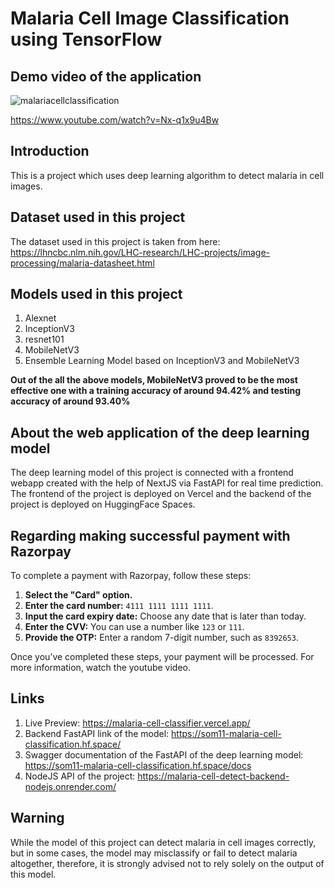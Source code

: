 # Malaria Cell Image Classification using TensorFlow

## Demo video of the application

![malariacellclassification](https://github.com/user-attachments/assets/3535bf28-373b-4560-b83c-dec7c7ee3780)

https://www.youtube.com/watch?v=Nx-q1x9u4Bw

## Introduction
This is a project which uses deep learning algorithm to detect malaria in cell images.

## Dataset used in this project

The dataset used in this project is taken from here: https://lhncbc.nlm.nih.gov/LHC-research/LHC-projects/image-processing/malaria-datasheet.html

## Models used in this project

1) Alexnet
2) InceptionV3
3) resnet101
4) MobileNetV3
5) Ensemble Learning Model based on InceptionV3 and MobileNetV3

**Out of the all the above models, MobileNetV3 proved to be the most effective one with a training accuracy of around 94.42% and testing accuracy of around 93.40%**

## About the web application of the deep learning model

The deep learning model of this project is connected with a frontend webapp created with the help of NextJS via FastAPI for real time prediction. The frontend of the project is deployed on Vercel and the backend of the project is deployed on HuggingFace Spaces.

## Regarding making successful payment with Razorpay

To complete a payment with Razorpay, follow these steps:

1. **Select the "Card" option.**
2. **Enter the card number:** `4111 1111 1111 1111`.
3. **Input the card expiry date:** Choose any date that is later than today.
4. **Enter the CVV:** You can use a number like `123` or `111`.
5. **Provide the OTP:** Enter a random 7-digit number, such as `8392653`.

Once you’ve completed these steps, your payment will be processed. For more information, watch the youtube video.

## Links

1) Live Preview: 
https://malaria-cell-classifier.vercel.app/
2) Backend FastAPI link of the model: https://som11-malaria-cell-classification.hf.space/
3) Swagger documentation of the FastAPI of the deep learning model: https://som11-malaria-cell-classification.hf.space/docs
4) NodeJS API of the project: https://malaria-cell-detect-backend-nodejs.onrender.com/

## Warning
While the model of this project can detect malaria in cell images correctly, but in some cases, the model may misclassify or fail to detect malaria altogether, therefore, it is strongly advised not to rely solely on the output of this model.
